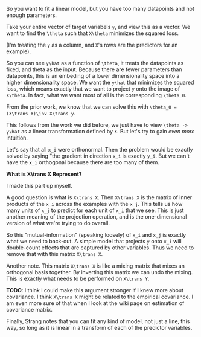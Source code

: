 So you want to fit a linear model, but you have too many datapoints
and not enough parameters.

Take your entire vector of target variabels `y`, and view this as a
vector. We want to find the `\theta` such that `X\theta` minimizes the
squared loss.

(I'm treating the `y` as a column, and `X`'s rows are the predictors
for an example).

So you can see `y\hat` as a function of `\theta`, it treats the
datapoints as fixed, and theta as the input. Because there are fewer
parameters than datapoints, this is an embeding of a lower
dimensionality space into a higher dimensionality space. We want the
`y\hat` that minimizes the squared loss, which means exactly that we
want to project `y` onto the image of `X\theta`. In fact, what we want
most of all is the corresponding `\theta_0`.

From the prior work, we know that we can solve this with `\theta_0 =
(X\trans X)\inv X\trans y`.

This follows from the work we did before, we just have to view `\theta
-> y\hat` as a linear transformation defined by `X`. But let's try to
gain *even more* intuition.

Let's say that all `x_i` were orthonormal. Then the problem would be
exactly solved by saying "the gradient in direction `x_i` is exactly
`y_i`. But we can't have the `x_i` orthogonal because there are too
many of them.

**What is X\trans X Represent?**

I made this part up myself.

A good question is what is `X\trans X`. Then `X\trans X` is the matrix
of inner products of the `x_i` across the examples with the
`x_j`. This tells us how many units of `x_j` to predict for each unit
of `x_i` that we see. This is just another meaning of the projection
operation, and is the one-dimensional version of what we're trying to
do overall.

So this "mutual-information" (speaking loosely) of `x_i` and `x_j` is
exactly what we need to back-out. A simple model that projects `y`
onto `x_i` will double-count effects that are captured by other
variables. Thus we need to remove that with this matrix `X\trans X`.

Another note. This matrix `X\trans X` is like a mixing matrix that
mixes an orthogonal basis together. By inverting this matrix we can
undo the mixing. This is exactly what needs to be performed on
`X\trans Y`.

**TODO**: I think I could make this argument stronger if I knew more
about covariance. I think `X\trans X` might be related to the
empirical covariance. I am even more sure of that when I look at the
wiki page on estimation of covariance matrix.

Finally, Strang notes that you can fit any kind of model, not just a
line, this way, so long as it is linear in a transform of each of the
predictor variables.
